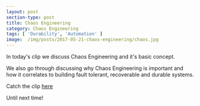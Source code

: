 ```yaml
---
layout: post
section-type: post
title: Chaos Engineering
category: Chaos Engineering
tags: [ 'Durability', 'Automation' ]
image:  /img/posts/2017-05-21-chaos-engineering/chaos.jpg
---
```


In today's clip we discuss Chaos Engineering and it's basic concept.

We also go through discussing why Chaos Engineering is important and how it correlates to building fault tolerant, recoverable and durable systems.

Catch the clip [here](https://www.youtube.com/watch?v=-MI3X1Kfd9M)

Until next time!
